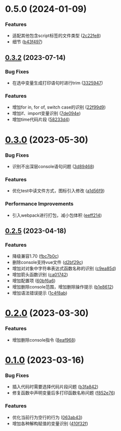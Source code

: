 # 0.5.0 (2024-01-09)


### Features

* 适配其他包含script标签的文件类型 ([2c22fe8](https://github.com/eloen1998/quickly-console/commit/2c22fe82285b96e5c8da58d62336672c7f9d30e2))
* 细节 ([b43f497](https://github.com/eloen1998/quickly-console/commit/b43f4979df749a38c43cf2b8c4f663205ba99bde))



## [0.3.2](https://github.com/eloen1998/qk-console/compare/v0.3.0...v0.3.2) (2023-07-14)


### Bug Fixes

* 在选中变量生成打印语句时进行trim ([3325947](https://github.com/eloen1998/qk-console/commit/3325947ba5e3cd01f147296d5258bd318a5c8578))


### Features

* 增加for in, for of, switch case的识别 ([22f99d9](https://github.com/eloen1998/qk-console/commit/22f99d967593fb38bc2c6d0c4de64bfc7e84c066))
* 增加if、import变量识别 ([7de094e](https://github.com/eloen1998/qk-console/commit/7de094ee37455b647eee31d165fde478ed95d589))
* 增加time代码片段 ([58233d4](https://github.com/eloen1998/qk-console/commit/58233d4200cd9e3d396b8f58690cb9166c73fd16))



# [0.3.0](https://github.com/eloen1998/qk-console/compare/v0.2.5...v0.3.0) (2023-05-30)


### Bug Fixes

* 识别不出深层console语句问题 ([3d89468](https://github.com/eloen1998/qk-console/commit/3d894682928fae9454af847207420f91eb6d7504))


### Features

* 优化test中读文件方式，图标引入修改 ([a1d56f9](https://github.com/eloen1998/qk-console/commit/a1d56f94370efc88273894fa42de95fbbf15b7a9))


### Performance Improvements

* 引入webpack进行打包，减小包体积 ([eeff214](https://github.com/eloen1998/qk-console/commit/eeff214573ecc1355af09dd96529c80477611bcf))



## [0.2.5](https://github.com/eloen1998/qk-console/compare/v0.2.0...v0.2.5) (2023-04-18)


### Features

* 降级兼容1.70 ([fbc7b0c](https://github.com/eloen1998/qk-console/commit/fbc7b0c7ed4c81854c4cd24d542eeb01771b955b))
* 删除console支持vue文件 ([d2bf29c](https://github.com/eloen1998/qk-console/commit/d2bf29c1ffcd3496f8d2b294328252a82750d85d))
* 增加对对象中字符串表达式函数名称的识别 ([c9ea85d](https://github.com/eloen1998/qk-console/commit/c9ea85d6595f7056c5fb69943acd8b085bce84c5))
* 增加箭头函数识别 ([ca01742](https://github.com/eloen1998/qk-console/commit/ca01742ff7799c9c325c0b356afeacb8f77b3ef1))
* 增加配置项 ([60bf6a6](https://github.com/eloen1998/qk-console/commit/60bf6a6f680147dc6c6537299605dff117e1a556))
* 增加删除console范围，增加删除操作提示 ([b1e8612](https://github.com/eloen1998/qk-console/commit/b1e8612ba35aeb7a725f161e00666d09a8ff8aba))
* 增加语法错误提示 ([1c4f8ab](https://github.com/eloen1998/qk-console/commit/1c4f8ab3df7ad5ead8d819375248e2c07f114b64))



# [0.2.0](https://github.com/eloen1998/qk-console/compare/v0.1.0...v0.2.0) (2023-03-30)


### Features

* 增加删除console指令 ([8eaf968](https://github.com/eloen1998/qk-console/commit/8eaf968689a61479435ceeac842e27471525dd68))



# [0.1.0](https://github.com/eloen1998/qk-console/compare/f852e76d612801a2d3d664fa454bd8790eafbe30...v0.1.0) (2023-03-16)


### Bug Fixes

* 插入代码时需要选择代码片段问题 ([b3fa842](https://github.com/eloen1998/qk-console/commit/b3fa842aa61124eb79a5350a43bf6d79c53495a4))
* 修复函数中声明变量后多打印函数名称问题 ([f852e76](https://github.com/eloen1998/qk-console/commit/f852e76d612801a2d3d664fa454bd8790eafbe30))


### Features

* 优化当前行为空行的行为 ([063ab43](https://github.com/eloen1998/qk-console/commit/063ab437205ddff979efdc10cb104b58042bea27))
* 增加各种解构赋值的变量识别 ([410f32f](https://github.com/eloen1998/qk-console/commit/410f32f1165e78983654db60cb4dafcc3881bc22))
